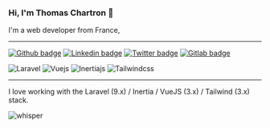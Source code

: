 ### Hi, I'm Thomas Chartron 👋

I'm a web developer from France,  
___
[![Github badge](https://img.shields.io/badge/Github-000000?style=flat&logo=github&link=https://github.com/tchartron)](https://github.com/tchartron)
[![Linkedin badge](https://img.shields.io/badge/Linkedin-0274b3?style=flat&logo=linkedin&link=https://www.linkedin.com/in/thomas-chartron-b25718133)](https://www.linkedin.com/in/thomas-chartron-b25718133/)
[![Twitter badge](https://img.shields.io/badge/Twitter-1ca0f1?style=flat&logo=twitter&logoColor=white&link=https://twitter.com/tchartron)](https://twitter.com/tchartron)
[![Gitlab badge](https://img.shields.io/badge/Gitlab-FCA121?style=flat&logo=gitlab&logoColor=white&link=https://gitlab.com/tchartron)](https://gitlab.com/tchartron)

![Laravel](https://img.shields.io/badge/laravel-FF2D20?style=flat&logo=laravel&logoColor=white&link=https://laravel.com)
![Vuejs](https://img.shields.io/badge/vuejs-4FC08D?style=flat&logo=vuedotjs&logoColor=white&link=https://vuejs.org)
![Inertiajs](https://img.shields.io/badge/inertiajs-8f58ea?style=flat&logo=inertiajs&logoColor=white&link=https://inertiajs.com/)
![Tailwindcss](https://img.shields.io/badge/tailwindcss-06B6D4?style=flat&logo=tailwindcss&logoColor=white&link=https://tailwindcss.com/)
___

I love working with the Laravel (9.x) / Inertia / VueJS (3.x) / Tailwind (3.x) stack.

![whisper](https://github.githubassets.com/images/mona-whisper.gif "whisper")
